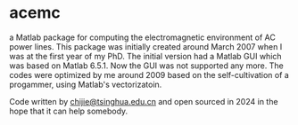 # acemc
a Matlab package for computing the electromagnetic environment of AC power lines.
This package was initially created around March 2007 when I was at the first year of my PhD.
The initial version had a Matlab GUI which was based on Matlab 6.5.1. Now the GUI was not supported any more.
The codes were optimized by me around 2009 based on the self-cultivation of a progammer, using Matlab's vectorizatoin.

Code written by chijie@tsinghua.edu.cn and open sourced in 2024 in the hope that it can help somebody.
